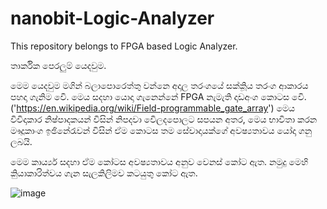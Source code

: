 # nanobit-Logic-Analyzer
This repository belongs to FPGA based Logic Analyzer. 

තාර්කික පෙරලුම් යෙදවුම.

මෙම යෙදවුම මගින් බලාපොරෙත්තු වන්නෙ අදාල තරංගයේ සක්කිූය තරංග ආකාරය පහදා ගැනිම වෙි. 
මෙය  සදහා  යොදා ගැ‌නෙන්නේ FPGA නැමැති දෘඩඅංග කොටස ‌‌වෙි.
('https://en.wikipedia.org/wiki/Field-programmable_gate_array') 
මෙය විවිදාකාර නිෂ්පාදකයන් විසින් නිපදවා වෙිලදපොලට සපයන අතර,  මෙය භාවිතා කරන මෟදූකාංග ඉඡිනේරැවන් විසින් ඒම  කොටස තම  සේවාදායක්ගේ අවෂ්‍යතාවය
යෝදා ගනු ලබයි.


මෙම කාර්ය්‍ය සදහා ඒම කෝටස අවෂ්‍යතාවය අනුව වෙනස් කෝට ඇත. නමුදු  මෙහි කිුයාකාරිත්වය ගැන සැලකිලිමව කටයුතු කෝට ඇත.

![image](https://user-images.githubusercontent.com/37544871/201342460-19b550d1-cefd-4e24-8304-061c8c9a75d1.png)

